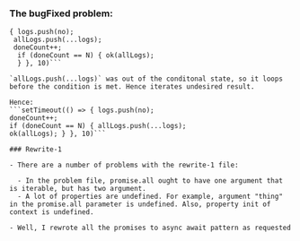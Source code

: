 ### The bugFixed problem:

````setTimeout(() =>
{ logs.push(no);
 allLogs.push(...logs);
 doneCount++;
  if (doneCount == N) { ok(allLogs);
  } }, 10)```

`allLogs.push(...logs)` was out of the conditonal state, so it loops before the condition is met. Hence iterates undesired result.

Hence:
```setTimeout(() => { logs.push(no);
doneCount++;
if (doneCount == N) { allLogs.push(...logs);
ok(allLogs); } }, 10)```

### Rewrite-1

- There are a number of problems with the rewrite-1 file:

  - In the problem file, promise.all ought to have one argument that is iterable, but has two argument.
  - A lot of properties are undefined. For example, argument "thing" in the promise.all parameter is undefined. Also, property init of context is undefined.

- Well, I rewrote all the promises to async await pattern as requested
````
